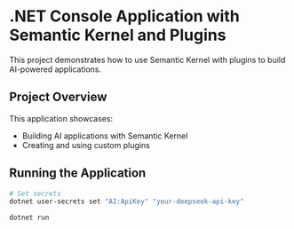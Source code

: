 # .NET Console Application with Semantic Kernel and Plugins

This project demonstrates how to use Semantic Kernel with plugins to build AI-powered applications.

## Project Overview

This application showcases:
- Building AI applications with Semantic Kernel
- Creating and using custom plugins

## Running the Application

```bash
# Set secrets
dotnet user-secrets set "AI:ApiKey" "your-deepseek-api-key"
```

```bash
dotnet run
```